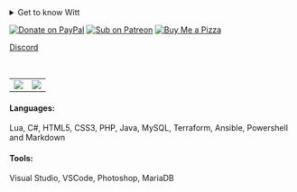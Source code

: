 <details>
  <summary>Get to know Witt</summary>
</details>

[![Donate on PayPal](https://img.shields.io/badge/Donate-PayPal-%2300457C?style=for-the-badge&logo=paypal)](https://paypal.me/adamewitt)
[![Sub on Patreon](https://img.shields.io/badge/Support-Patreon-%23FF424D?style=for-the-badge&logo=patreon)](https://www.patreon.com/baycityroleplay)
[![Buy Me a Pizza](https://img.shields.io/badge/Pizza-BuyMeACoffee-%23FFDD00?style=for-the-badge&logo=buymeacoffee)](https://www.buymeacoffee.com/adamewitt)

[Discord](Witt#3333)

<br />

<table cellspacing="0" cellpadding="0" style="border=0;border-collapse: collapse;">
  <tr style="border: none;">
    <td align="center" style="padding=0;width=50%;border: none;">
      <img align="center" style="padding=0;" src="https://github-readme-stats.vercel.app/api?username=wittyphantom333&show_icons=true&hide_border=true&count_private=true&theme=dracula" />
    </td>
    <td align="center" style="padding=0;width=50%;border: none;">
      <img align="center" style="padding=0;" src="https://github-readme-stats.vercel.app/api/top-langs/?username=wittyphantom333&show_icons=true&hide_border=true&count_private=true&layout=compact&theme=dracula" />
    </td>
  </tr>
</table>

#### Languages:
Lua, C#, HTML5, CSS3, PHP, Java, MySQL, Terraform, Ansible, Powershell and Markdown

#### Tools:
Visual Studio, VSCode, Photoshop, MariaDB



<!---
wittyphantom333/wittyphantom333 is a ✨ special ✨ repository because its `README.md` (this file) appears on your GitHub profile.
You can click the Preview link to take a look at your changes.
--->
